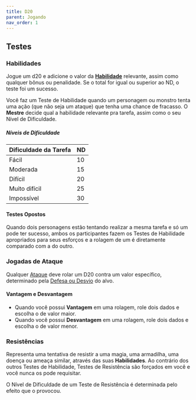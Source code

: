 ```yaml
---
title: D20
parent: Jogando
nav_order: 1
---
```


## Testes

### Habilidades
Jogue um d20 e adicione o valor da [**Habilidade**](https://filipesoaresbranco-lab.github.io/low-fantasyd20/docs/Personagem/Atributos%20&%20Habilidades.html) relevante, assim como qualquer bônus ou penalidade. Se o total for igual ou superior ao ND, o teste foi um sucesso.

Você faz um Teste de Habilidade quando um personagem ou monstro tenta uma
ação (que não seja um ataque) que tenha uma chance de fracasso. O **Mestre** decide qual a habilidade relevante pra tarefa, assim como o seu Nível de Dificuldade.

##### Níveis de Dificuldade

| Dificuldade da Tarefa | ND  |
| --------------------- | --- |
| Fácil                 | 10  |
| Moderada              | 15  |
| Difícil               | 20  |
| Muito difícil         | 25  |
| Impossível            | 30  |

#### Testes Opostos
Quando dois personagens estão tentando realizar a mesma tarefa e só um pode ter sucesso, ambos os participantes fazem os Testes de Habilidade apropriados para seus esforços e a rolagem de um é diretamente comparado com a do outro. 

### Jogadas de Ataque
Qualquer [Ataque](https://filipesoaresbranco-lab.github.io/low-fantasyd20/docs/Combate/Ações/Ataque.html) deve rolar um D20 contra um valor específico, determinado pela [Defesa ou Desvio](https://filipesoaresbranco-lab.github.io/low-fantasyd20/docs/Combate/Ações/Defender%20ou%20Desviar.html) do alvo.

#### Vantagem e Desvantagem
- Quando você possui **Vantagem** em uma rolagem, role dois dados e escolha o de valor maior. 
- Quando você possui **Desvantagem** em uma rolagem, role dois dados e escolha o de valor menor.

### Resistências 
Representa uma tentativa de resistir a uma magia, uma armadilha, uma doença ou ameaça similar, através das suas **Habilidades**. Ao contrário dos outros Testes de Habilidade, Testes de Resistência são forçados em você e você nunca os pode requisitar. 

O Nível de Dificuldade de um Teste de Resistência é determinada pelo efeito que o provocou.
